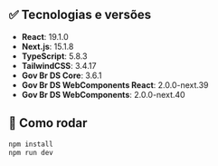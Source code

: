 ## ✅ Tecnologias e versões

- **React**: 19.1.0
- **Next.js**: 15.1.8
- **TypeScript**: 5.8.3
- **TailwindCSS**: 3.4.17
- **Gov Br DS Core**: 3.6.1
- **Gov Br DS WebComponents React**: 2.0.0-next.39
- **Gov Br DS WebComponents**: 2.0.0-next.40

## 🚀 Como rodar

```bash
npm install
npm run dev
```
